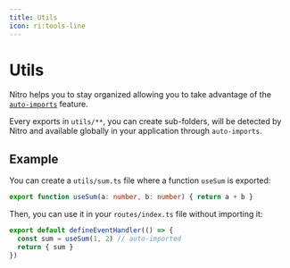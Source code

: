 ```yaml
---
title: Utils
icon: ri:tools-line
---
```


# Utils

Nitro helps you to stay organized allowing you to take advantage of the [`auto-imports`](auto-imports.md) feature.

Every exports in `utils/**`, you can create sub-folders, will be detected by Nitro and available globally in your application through `auto-imports`.

## Example

You can create a `utils/sum.ts` file where a function `useSum` is exported:

```ts [utils/sum.ts]
export function useSum(a: number, b: number) { return a + b }
```

Then, you can use it in your `routes/index.ts` file without importing it:

```ts [routes/index.ts]
export default defineEventHandler(() => {
  const sum = useSum(1, 2) // auto-imported
  return { sum }
})
```
